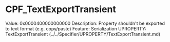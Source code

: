 # CPF_TextExportTransient

Value: 0x0000400000000000
Description: Property shouldn't be exported to text format (e.g. copy/paste)
Feature: Serialization
UPROPERTY: TextExportTransient (../../Specifier/UPROPERTY/TextExportTransient.md)